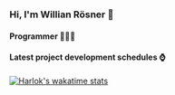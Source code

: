 ### Hi, I'm Willian Rösner 👋
#### Programmer 🧑🏻‍💻

#### Latest project development schedules ⌚
[![Harlok's wakatime stats](https://github-readme-stats.vercel.app/api/wakatime?username=willianrosner)](https://github.com/willianrosner/github-readme-stats)
